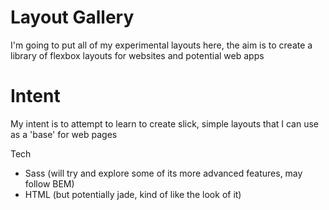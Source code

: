 # Layout Gallery
I'm going to put all of my experimental layouts here, the aim is to create a library of flexbox layouts for websites and potential web apps 

# Intent 
My intent is to attempt to learn to create slick, simple layouts that I can use as a 'base' for web pages 

Tech 

- Sass (will try and explore some of its more advanced features, may follow BEM)
- HTML (but potentially jade, kind of like the look of it)


